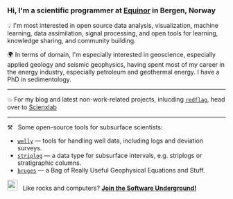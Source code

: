 ### Hi, I'm a scientific programmer at [Equinor](https://github.com/equinor) in Bergen, Norway

💡 I'm most interested in open source data analysis, visualization, machine learning, data assimilation, signal processing, and open tools for learning, knowledge sharing, and community building. 

🌍 In terms of domain, I'm especially interested in geoscience, especially applied geology and seismic geophysics, having spent most of my career in the energy industry, especially petroleum and geothermal energy. I have a PhD in sedimentology.

---

💥 For my blog and latest non-work-related projects, inlucding [`redflag`](https://scienxlab.org/redflag), head over to [Scienxlab](https://scienxlab.org/)

---

:hammer_and_pick: &nbsp; Some open-source tools for subsurface scientists:

- [`welly`](https://github.com/agile-geoscience/welly) &mdash; tools for handling well data, including logs and deviation surveys.
- [`striplog`](https://github.com/agile-geoscience/striplog) &mdash; a data type for subsurface intervals, e.g. striplogs or stratigraphic columns.
- [`bruges`](https://github.com/agile-geoscience/bruges) &mdash; a Bag of Really Useful Geophysical Equations and Stuff.

<img src="https://pbs.twimg.com/profile_images/1542846902118514688/YmNvnNYc_400x400.jpg" width=24px /> &nbsp; Like rocks and computers? [**Join the Software Underground!**](https://softwareunderground.org/)
